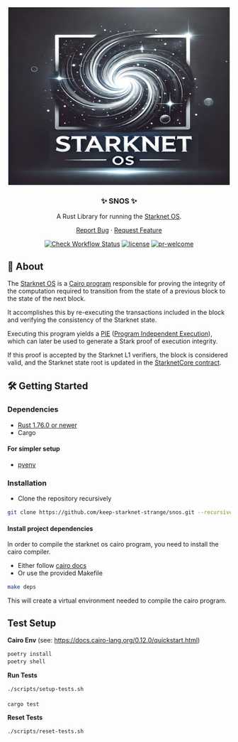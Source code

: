 <div align="center">
<img src="./docs/images/SNOS.png" height="400" width="500">


### ✨ SNOS ✨

A Rust Library for running the [Starknet OS](https://github.com/starkware-libs/cairo-lang/blob/master/src/starkware/starknet/core/os/os.cairo).

[Report Bug](https://github.com/keep-starknet-strange/snos/issues/new?assignees=&labels=bug&projects=&template=bug_report.md&title=bug%3A+) · [Request Feature](https://github.com/keep-starknet-strange/snos/issues/new?labels=enhancement&title=feat%3A+)

[![Check Workflow Status](https://github.com/keep-starknet-strange/snos/actions/workflows/check.yml/badge.svg)](https://github.com/keep-starknet-strange/snos/actions/workflows/check.yml)
[![license](https://img.shields.io/github/license/keep-starknet-strange/snos)](/LICENSE)
[![pr-welcome]](#-contributing)

[pr-welcome]: https://img.shields.io/static/v1?color=blue&label=PRs&style=flat&message=welcome

</div>

## 📖 About

The [Starknet OS](https://github.com/starkware-libs/cairo-lang/blob/master/src/starkware/starknet/core/os/os.cairo) is a [Cairo program](https://www.cairo-lang.org/) responsible for proving the integrity of the computation required to transition from the state of a previous block to the state of the next block.

It accomplishes this by re-executing the transactions included in the block and verifying the consistency of the Starknet state.

Executing this program yields a [PIE](https://github.com/starkware-libs/cairo-lang/blob/a86e92bfde9c171c0856d7b46580c66e004922f3/src/starkware/cairo/lang/vm/cairo_pie.py#L219-L225) ([Program Independent Execution](https://github.com/lambdaclass/cairo-vm/blob/60252573255bdf77cf980d689db5b8539dde5e52/vm/src/vm/runners/cairo_pie.rs#L132-L138)), which can later be used to generate a Stark proof of execution integrity.

If this proof is accepted by the Starknet L1 verifiers, the block is considered valid, and the Starknet state root is updated in the [StarknetCore contract](https://etherscan.io/address/0xc662c410c0ecf747543f5ba90660f6abebd9c8c4#code).

## 🛠️ Getting Started 
### Dependencies

- [Rust 1.76.0 or newer](https://www.rust-lang.org/tools/install)
- Cargo

#### For simpler setup
- [pyenv](https://github.com/pyenv/pyenv-installer?tab=readme-ov-file#install)

### Installation
- Clone the repository recursively
```bash
git clone https://github.com/keep-starknet-strange/snos.git --recursive
```

#### Install project dependencies
In order to compile the starknet os cairo program, you need to install the cairo compiler.

- Either follow [cairo docs](https://docs.cairo-lang.org/quickstart.html)
- Or use the provided Makefile  
```bash
make deps
```

This will create a virtual environment needed to compile the cairo program.

## Test Setup

**Cairo Env**
(see: https://docs.cairo-lang.org/0.12.0/quickstart.html)

```bash
poetry install
poetry shell
```

**Run Tests**

```bash
./scripts/setup-tests.sh

cargo test
```

**Reset Tests**

```bash
./scripts/reset-tests.sh
```

